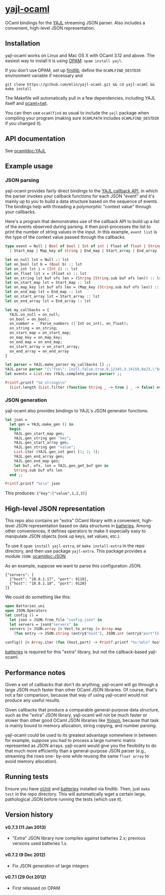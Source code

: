 # [yajl-ocaml](https://github.com/mlin/yajl-ocaml)

OCaml bindings for the [YAJL](http://lloyd.github.com/yajl/) streaming JSON
parser. Also includes a convenient, high-level JSON representation.

## Installation

yajl-ocaml works on Linux and Mac OS X with OCaml 3.12 and above. The easiest
way to install it is using [OPAM](http://opam.ocamlpro.com):
`opam install yajl`.

If you don't use OPAM, set up [findlib](http://projects.camlcity.org/projects/findlib.html),
define the `OCAMLFIND_DESTDIR` environment variable if necessary and

```git clone https://github.com/mlin/yajl-ocaml.git && cd yajl-ocaml && make install```

The Makefile will automatically pull in a few dependencies, including YAJL
itself and [ocaml+twt](http://people.csail.mit.edu/mikelin/ocaml+twt/).

You can then use `ocamlfind` as usual to include the `yajl` package when
compiling your program (making sure `OCAMLPATH` includes `OCAMLFIND_DESTDIR` if
you changed it).

## API documentation

See [ocamldoc:YAJL](http://mlin.github.com/yajl-ocaml/YAJL.html)

## Example usage

### JSON parsing

yajl-ocaml provides fairly direct bindings to the [YAJL callback
API](https://github.com/lloyd/yajl/blob/master/src/api/yajl_parse.h), in which
the parser invokes your callback functions for each JSON "event" and it's
mainly up to you to build a data structure based on the sequence of events.
The bindings help with threading a polymorphic "context value" through your
callbacks.

Here's a program that demonstrates use of the callback API to build up a list
of the events observed during parsing. It then post-processes the list to
print the number of string values in the input. In this example, `event list`
is the type of the context value passed through the callbacks.

```ocaml
type event = Null | Bool of bool | Int of int | Float of float | String of string
  | Start_map | Map_key of string | End_map | Start_array | End_array

let on_null lst = Null :: lst
let on_bool lst b = (Bool b) :: lst
let on_int lst i = (Int i) :: lst
let on_float lst x = (Float x) :: lst
let on_string lst buf ofs len = (String (String.sub buf ofs len)) :: lst
let on_start_map lst = Start_map :: lst
let on_map_key lst buf ofs len = (Map_key (String.sub buf ofs len)) :: lst
let on_end_map lst = End_map :: lst
let on_start_array lst = Start_array :: lst
let on_end_array lst = End_array :: lst 

let my_callbacks = {
  YAJL.on_null = on_null;
  on_bool = on_bool;
  on_number =  `Parse_numbers ((`Int on_int), on_float);
  on_string = on_string;
  on_start_map = on_start_map;
  on_map_key = on_map_key;
  on_end_map = on_end_map;
  on_start_array = on_start_array;
  on_end_array = on_end_array
}

let parser = YAJL.make_parser my_callbacks [] ;;
YAJL.parse parser "{\"foo\": [null,false,true,0,12345,3.14159,6e23,\"bar\",\"\"]}" ;;
let events = List.rev (YAJL.complete_parse parser) ;;

Printf.printf "%d strings\n"
  (List.length (List.filter (function String _ -> true | _ -> false) events))
```

### JSON generation

yajl-ocaml also provides bindings to YAJL's JSON generator functions.

```ocaml
let json =
  let gen = YAJL.make_gen () in
  begin
    YAJL.gen_start_map gen;
    YAJL.gen_string gen "key";
    YAJL.gen_start_array gen;
    YAJL.gen_string gen "value";
    List.iter (YAJL.gen_int gen) [1; 2; 3];
    YAJL.gen_end_array gen;
    YAJL.gen_end_map gen;
    let buf, ofs, len = YAJL.gen_get_buf gen in
    String.sub buf ofs len
  end ;;

Printf.printf "%s\n" json
```

This produces: `{"key":["value",1,2,3]}`

## High-level JSON representation

This repo also contains an "extra" OCaml library with a convenient, high-level
JSON representation based on data structures in
[batteries](https://github.com/ocaml-batteries-team/batteries-included). Among
other conveniences, it defines operators to make it especially easy to
manipulate JSON objects (look up keys, set values, etc.).

To use it `opam install yajl-extra`, or `make install-extra` in the repo
directory, and then use package `yajl-extra`. This package provides a module
`JSON`: [ocamldoc:JSON](http://mlin.github.com/yajl-ocaml/extra/JSON.html)

As an example, suppose we want to parse this configuration JSON.

```
{"servers": [
  {"host": "10.0.1.17", "port": 9119},
  {"host": "10.0.1.18", "port": 9120}
]}
```

We could do something like this:

```ocaml
open Batteries_uni
open JSON.Operators
let config () =
  let json = JSON.from_file "config.json" in
  let servers = json$"servers" in
  servers |> JSON.array |> Vect.to_array |> Array.map
    (fun entry -> JSON.string (entry$"host"), JSON.int (entry$"port")) ;;

config() |> Array.iter (fun (host,port) -> Printf.printf "%s:%d\n" host port)
```
[batteries](https://github.com/ocaml-batteries-team/batteries-included) is
required for this "extra" library, but not the callback-based yajl-ocaml.

## Performance notes

Given a set of callbacks that don't do anything, yajl-ocaml will go through a
large JSON much faster than other OCaml JSON libraries. Of course, that's not
a fair comparison, because that way of using yajl-ocaml would not produce any
useful results.

Given callbacks that produce a comparable general-purpose data structure, such
as the "extra" JSON library, yajl-ocaml will not be much faster or slower than
other good OCaml JSON libraries like [Yojson](http://mjambon.com/yojson.html),
because that task is mainly bound to memory allocation, string copying, and
number parsing.

yajl-ocaml could be used to its greatest advantage somewhere in between: for
example, suppose you had to process a large numeric matrix represented as JSON
arrays. yajl-ocaml would give you the flexibility to do that much more
efficiently than a general-purpose JSON parser (e.g., streaming the rows one-
by-one while reusing the same `float array` to avoid memory allocation).

## Running tests

Ensure you have [oUnit](http://ounit.forge.ocamlcore.org/) and
[batteries](https://github.com/ocaml-batteries-team/batteries-included)
installed via findlib. Then, just `make test` in the repo directory. This will
automatically wget a certain large, pathological JSON before running the tests
(which use it).

## Version history

#### v0.7.3 (11 Jan 2013)

- "Extra" JSON library now compiles against batteries 2.x; previous versions
  used batteries 1.x.

#### v0.7.2 (9 Dec 2012)

- Fix JSON generation of large integers

#### v0.7.1 (29 Oct 2012)

- First released on OPAM
